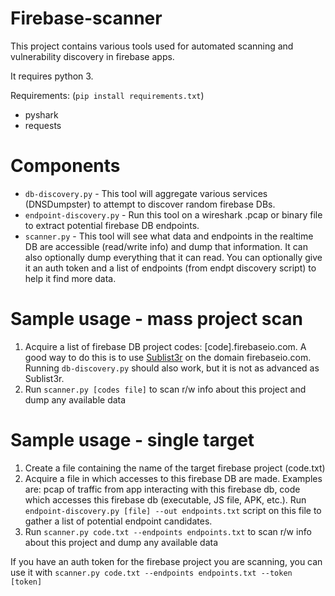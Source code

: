 # Firebase-scanner

This project contains various tools used for automated scanning and vulnerability discovery in firebase apps.

It requires python 3.


Requirements: (`pip install requirements.txt`)
- pyshark
- requests


# Components

- `db-discovery.py` - This tool will aggregate various services (DNSDumpster) to attempt to discover random firebase DBs.
- `endpoint-discovery.py` - Run this tool on a wireshark .pcap or binary file to extract potential firebase DB endpoints.
- `scanner.py` - This tool will see what data and endpoints in the realtime DB are accessible (read/write info) and dump that information. It can also optionally dump everything that it can read. You can optionally give it an auth token and a list of endpoints (from endpt discovery script) to help it find more data.


# Sample usage - mass project scan
1. Acquire a list of firebase DB project codes: [code].firebaseio.com. A good way to do this is to use [Sublist3r](https://github.com/aboul3la/Sublist3r) on the domain firebaseio.com. Running `db-discovery.py` should also work, but it is not as advanced as Sublist3r.
2. Run `scanner.py [codes file]` to scan r/w info about this project and dump any available data

# Sample usage - single target
1. Create a file containing the name of the target firebase project (code.txt)
2. Acquire a file in which accesses to this firebase DB are made. Examples are: pcap of traffic from app interacting with this firebase db, code which accesses this firebase db (executable, JS file, APK, etc.). Run `endpoint-discovery.py [file] --out endpoints.txt` script on this file to gather a list of potential endpoint candidates.
3. Run `scanner.py code.txt --endpoints endpoints.txt` to scan r/w info about this project and dump any available data


If you have an auth token for the firebase project you are scanning, you can use it with `scanner.py code.txt --endpoints endpoints.txt --token [token]`

